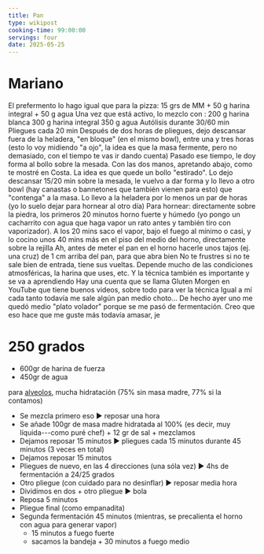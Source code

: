 ```yaml
---
title: Pan
type: wikipost
cooking-time: 99:00:00
servings: four 
date: 2025-05-25
---
```


# Mariano

El prefermento lo hago igual que para la pizza: 15 grs de MM + 50 g harina integral + 50 g agua
Una vez que está activo, lo mezclo con : 
200 g harina blanca
300 g harina integral
350 g agua
Autólisis durante 30/60 min
Pliegues cada 20 min
Después de dos horas de pliegues, dejo descansar fuera de la heladera, "en bloque" (en el mismo bowl), entre una y tres horas (esto lo voy midiendo "a ojo", la idea es que la masa fermente, pero no demasiado, con el tiempo te vas ir dando cuenta)
Pasado ese tiempo, le doy forma al bollo sobre la mesada. Con las dos manos, apretando abajo, como te mostré en Costa. La idea es que quede un bollo "estirado". Lo dejo descansar 15/20 min sobre la mesada, le vuelvo a dar forma y lo llevo a otro bowl (hay canastas o bannetones que también vienen para esto) que "contenga" a la masa. Lo llevo a la heladera por lo menos un par de horas (yo lo suelo dejar para hornear al otro día)
Para hornear: directamente sobre la piedra, los primeros 20 minutos horno fuerte y húmedo (yo pongo un cacharrito con agua que  haga vapor un rato antes y también tiro con vaporizador). A los 20 mins saco el vapor, bajo el fuego al mínimo o casi, y lo cocino unos 40 mins más en el piso del medio del horno, directamente sobre la rejilla
Ah, antes de meter el pan en el horno hacerle unos tajos (ej. una cruz) de 1 cm arriba del pan, para que abra bien
No te frustres si no te sale bien de entrada, tiene sus vueltas. Depende mucho de las condiciones atmosféricas, la harina que uses, etc. Y la técnica también es importante y se va a aprendiendo
Hay una cuenta que se llama Gluten Morgen en YouTube que tiene buenos videos, sobre todo para ver la técnica
Igual a mí cada tanto todavía me sale algún pan medio choto... De hecho ayer uno me quedó medio "plato volador" porque se me pasó de fermentación. Creo que eso hace que me guste más todavía amasar, je

# 250 grados

- 600gr de harina de fuerza
- 450gr de agua

para [alveolos](https://www.youtube.com/watch?v=h06wTdfCbyI&ab_channel=250grados), mucha hidratación (75% sin masa madre, 77% si la contamos)

- Se mezcla primero eso ▶︎ reposar una hora
- Se añade 100gr de masa madre hidratada al 100% (es decir, muy líquida---como puré chef) + 12 gr de sal + mezclamos
- Dejamos reposar 15 minutos ▶︎ pliegues cada 15 minutos durante 45 minutos (3 veces en total)
- Dejamos reposar 15 minutos 
- Pliegues de nuevo, en las 4 direcciones (una sóla vez) ▶︎ 4hs de fermentación a 24/25 grados
- Otro pliegue (con cuidado para no desinflar) ▶︎ reposar media hora
- Dividimos en dos + otro pliegue ▶︎ bola 
- Reposa 5 minutos
- Pliegue final (como empanadita)
- Segunda fermentación 45 minutos (mientras, se precalienta el horno con agua para generar vapor)
	+ 15 minutos a fuego fuerte
	+ sacamos la bandeja + 30 minutos a fuego medio

